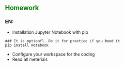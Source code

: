 ## <span style="color:green">Homework</span>

### EN:

- Installation Jupyter Notebook with pip

```
### It is optionfl. Do it for practice if you heed it
pip install notebook
```

- Configure your workspace for the coding
- Read all meterials
